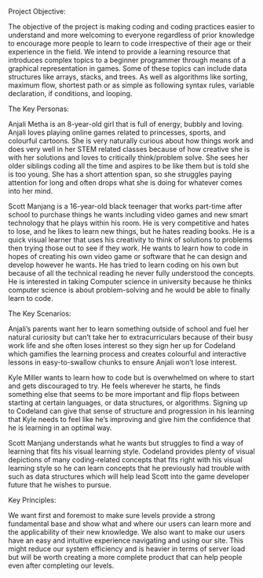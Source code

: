 Project Objective:

The objective of the project is making coding and coding practices easier to understand and more welcoming to everyone regardless of prior knowledge to encourage more people to learn to code irrespective of their age or their experience in the field. We intend to provide a learning resource that introduces complex topics to a beginner programmer through means of a graphical representation in games. Some of these topics can include data structures like arrays, stacks, and trees. As well as algorithms like sorting, maximum flow, shortest path or as simple as following syntax rules, variable declaration, if conditions, and looping.
 
The Key Personas:

Anjali Metha is an 8-year-old girl that is full of energy, bubbly and loving. Anjali loves playing online games related to princesses, sports, and colourful cartoons. She is very naturally curious about how things work and does very well in her STEM related classes because of how creative she is with her solutions and loves to critically think/problem solve. She sees her older siblings coding all the time and aspires to be like them but is told she is too young. She has a short attention span, so she struggles paying attention for long and often drops what she is doing for whatever comes into her mind.

Scott Manjang is a 16-year-old black teenager that works part-time after school to purchase things he wants including video games and new smart technology that he plays within his room. He is very competitive and hates to lose, and he likes to learn new things, but he hates reading books. He is a quick visual learner that uses his creativity to think of solutions to problems then trying those out to see if they work. He wants to learn how to code in hopes of creating his own video game or software that he can design and develop however he wants. He has tried to learn coding on his own but because of all the technical reading he never fully understood the concepts. He is interested in taking Computer science in university because he thinks computer science is about problem-solving and he would be able to finally learn to code.
 
The Key Scenarios:
    
Anjali’s parents want her to learn something outside of school and fuel her natural curiosity but can’t take her to extracurriculars because of their busy work life and she often loses interest so they sign her up for Codeland which gamifies the learning process and creates colourful and interactive lessons in easy-to-swallow chunks to ensure Anjali won’t lose interest.
    
Kyle Miller wants to learn how to code but is overwhelmed on where to start and gets discouraged to try. He feels wherever he starts, he finds something else that seems to be more important and flip flops between starting at certain languages, or data structures, or algorithms. Signing up to Codeland can give that sense of structure and progression in his learning that Kyle needs to feel like he’s improving and give him the confidence that he is learning in an optimal way.
    
Scott Manjang understands what he wants but struggles to find a way of learning that fits his visual learning style. Codeland provides plenty of visual depictions of many coding-related concepts that fits right with his visual learning style so he can learn concepts that he previously had trouble with such as data structures which will help lead Scott into the game developer future that he wishes to pursue.

Key Principles:    

We want first and foremost to make sure levels provide a strong fundamental base and show what and where our users can learn more and the applicability of their new knowledge. We also want to make our users have an easy and intuitive experience navigating and using our site. This might reduce our system efficiency and is heavier in terms of server load but will be worth creating a more complete product that can help people even after completing our levels. 
